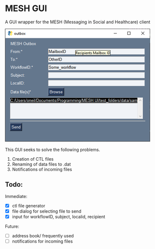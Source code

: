 # MESH GUI

A GUI wrapper for the MESH (Messaging in Social and Healthcare) client

![screenshot](images/screenshot.png)

This GUI seeks to solve the following problems.

1. Creation of CTL files
2. Renaming of data files to .dat
3. Notifications of incoming files

## Todo:

Immediate:

- [x] ctl file generator
- [x] file dialog for selecting file to send
- [x] input for workflowID, subject, localid, recipient

Future:

- [ ] address book/ frequently used
- [ ] notifications for incoming files
